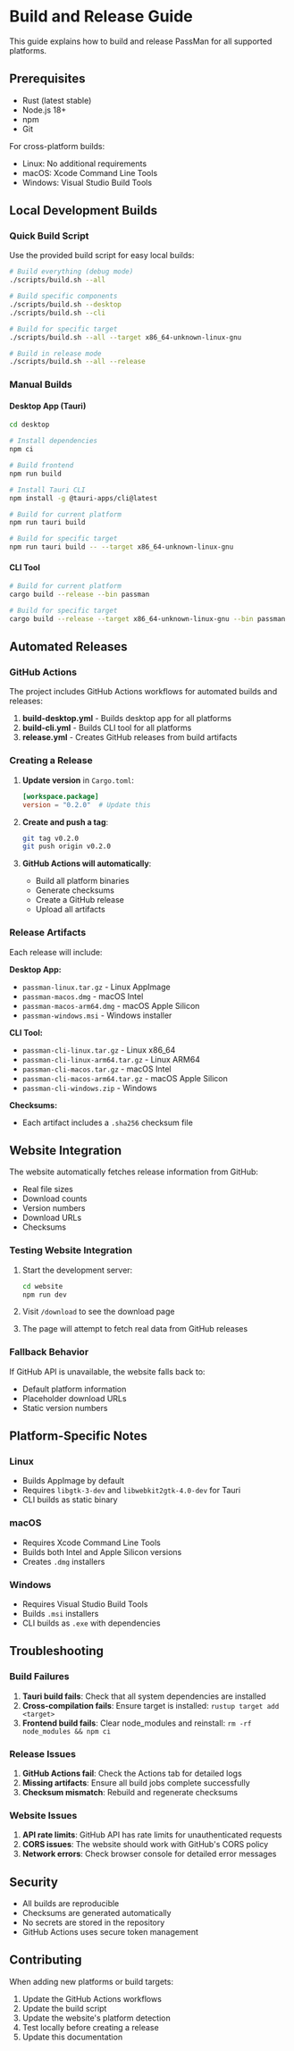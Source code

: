# Build and Release Guide

This guide explains how to build and release PassMan for all supported platforms.

## Prerequisites

- Rust (latest stable)
- Node.js 18+
- npm
- Git

For cross-platform builds:
- Linux: No additional requirements
- macOS: Xcode Command Line Tools
- Windows: Visual Studio Build Tools

## Local Development Builds

### Quick Build Script

Use the provided build script for easy local builds:

```bash
# Build everything (debug mode)
./scripts/build.sh --all

# Build specific components
./scripts/build.sh --desktop
./scripts/build.sh --cli

# Build for specific target
./scripts/build.sh --all --target x86_64-unknown-linux-gnu

# Build in release mode
./scripts/build.sh --all --release
```

### Manual Builds

#### Desktop App (Tauri)

```bash
cd desktop

# Install dependencies
npm ci

# Build frontend
npm run build

# Install Tauri CLI
npm install -g @tauri-apps/cli@latest

# Build for current platform
npm run tauri build

# Build for specific target
npm run tauri build -- --target x86_64-unknown-linux-gnu
```

#### CLI Tool

```bash
# Build for current platform
cargo build --release --bin passman

# Build for specific target
cargo build --release --target x86_64-unknown-linux-gnu --bin passman
```

## Automated Releases

### GitHub Actions

The project includes GitHub Actions workflows for automated builds and releases:

1. **build-desktop.yml** - Builds desktop app for all platforms
2. **build-cli.yml** - Builds CLI tool for all platforms  
3. **release.yml** - Creates GitHub releases from build artifacts

### Creating a Release

1. **Update version** in `Cargo.toml`:
   ```toml
   [workspace.package]
   version = "0.2.0"  # Update this
   ```

2. **Create and push a tag**:
   ```bash
   git tag v0.2.0
   git push origin v0.2.0
   ```

3. **GitHub Actions will automatically**:
   - Build all platform binaries
   - Generate checksums
   - Create a GitHub release
   - Upload all artifacts

### Release Artifacts

Each release will include:

**Desktop App:**
- `passman-linux.tar.gz` - Linux AppImage
- `passman-macos.dmg` - macOS Intel
- `passman-macos-arm64.dmg` - macOS Apple Silicon
- `passman-windows.msi` - Windows installer

**CLI Tool:**
- `passman-cli-linux.tar.gz` - Linux x86_64
- `passman-cli-linux-arm64.tar.gz` - Linux ARM64
- `passman-cli-macos.tar.gz` - macOS Intel
- `passman-cli-macos-arm64.tar.gz` - macOS Apple Silicon
- `passman-cli-windows.zip` - Windows

**Checksums:**
- Each artifact includes a `.sha256` checksum file

## Website Integration

The website automatically fetches release information from GitHub:

- Real file sizes
- Download counts
- Version numbers
- Download URLs
- Checksums

### Testing Website Integration

1. Start the development server:
   ```bash
   cd website
   npm run dev
   ```

2. Visit `/download` to see the download page

3. The page will attempt to fetch real data from GitHub releases

### Fallback Behavior

If GitHub API is unavailable, the website falls back to:
- Default platform information
- Placeholder download URLs
- Static version numbers

## Platform-Specific Notes

### Linux
- Builds AppImage by default
- Requires `libgtk-3-dev` and `libwebkit2gtk-4.0-dev` for Tauri
- CLI builds as static binary

### macOS
- Requires Xcode Command Line Tools
- Builds both Intel and Apple Silicon versions
- Creates `.dmg` installers

### Windows
- Requires Visual Studio Build Tools
- Builds `.msi` installers
- CLI builds as `.exe` with dependencies

## Troubleshooting

### Build Failures

1. **Tauri build fails**: Check that all system dependencies are installed
2. **Cross-compilation fails**: Ensure target is installed: `rustup target add <target>`
3. **Frontend build fails**: Clear node_modules and reinstall: `rm -rf node_modules && npm ci`

### Release Issues

1. **GitHub Actions fail**: Check the Actions tab for detailed logs
2. **Missing artifacts**: Ensure all build jobs complete successfully
3. **Checksum mismatch**: Rebuild and regenerate checksums

### Website Issues

1. **API rate limits**: GitHub API has rate limits for unauthenticated requests
2. **CORS issues**: The website should work with GitHub's CORS policy
3. **Network errors**: Check browser console for detailed error messages

## Security

- All builds are reproducible
- Checksums are generated automatically
- No secrets are stored in the repository
- GitHub Actions uses secure token management

## Contributing

When adding new platforms or build targets:

1. Update the GitHub Actions workflows
2. Update the build script
3. Update the website's platform detection
4. Test locally before creating a release
5. Update this documentation
